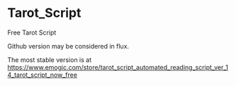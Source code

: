 # Tarot_Script
Free Tarot Script

Github version  may be considered in flux.

The most stable version is at
https://www.emogic.com/store/tarot_script_automated_reading_script_ver_14_tarot_script_now_free
